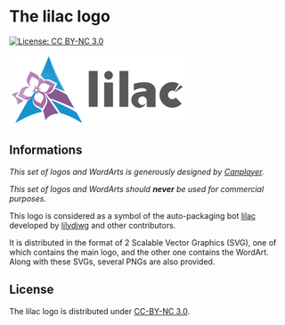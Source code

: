 # The lilac logo

[![License: CC BY-NC 3.0](https://img.shields.io/badge/License-CC%20BY--NC%203.0-lightgrey.svg)](https://creativecommons.org/licenses/by-nc/3.0/)

![Lilac](example%20banners/banner-small.png)

## Informations

*This set of logos and WordArts is generously designed by [Canplayer](https://github.com/Canplayer).*

*This set of logos and WordArts should **never** be used for commercial purposes.*

This logo is considered as a symbol of the auto-packaging bot [lilac](https://github.com/archlinuxcn/lilac) developed by [lilydjwg](https://github.com/lilydjwg) and other contributors.

It is distributed in the format of 2 Scalable Vector Graphics (SVG), one of which contains the main logo, and the other one contains the WordArt. Along with these SVGs, several PNGs are also provided.

## License

The lilac logo is distributed under [CC-BY-NC 3.0](https://creativecommons.org/licenses/by-nc/3.0/).
